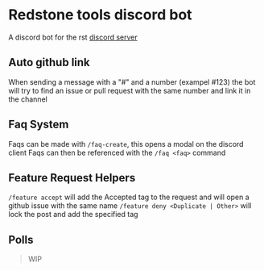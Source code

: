 # Redstone tools discord bot

A discord bot for the rst [discord server](https://discord.gg/nXWmrAsJQ8)

## Auto github link
When sending a message with a "#" and a number (exampel #123) the bot will try to find an issue or pull request with the same number and link it in the channel


## Faq System
Faqs can be made with `/faq-create`, this opens a modal on the discord client
Faqs can then be referenced with the `/faq <faq>` command

## Feature Request Helpers
`/feature accept` will add the Accepted tag to the request and will open a github issue with the same name
`/feature deny <Duplicate | Other>` will lock the post and add the specified tag

## Polls
> WIP
